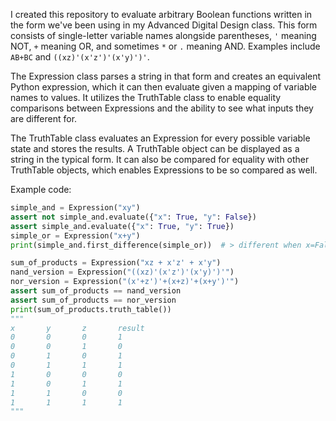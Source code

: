 I created this repository to evaluate arbitrary Boolean functions written in the form we've been using in my Advanced Digital Design class. This form consists of single-letter variable names alongside parentheses, `'` meaning NOT, `+` meaning OR, and sometimes `*` or `.` meaning AND. Examples include `AB+BC` and `((xz)'(x'z')'(x'y)')'`.

The Expression class parses a string in that form and creates an equivalent Python expression, which it can then evaluate given a mapping of variable names to values. It utilizes the TruthTable class to enable equality comparisons between Expressions and the ability to see what inputs they are different for.

The TruthTable class evaluates an Expression for every possible variable state and stores the results. A TruthTable object can be displayed as a string in the typical form. It can also be compared for equality with other TruthTable objects, which enables Expressions to be so compared as well.

Example code:

```python
simple_and = Expression("xy")
assert not simple_and.evaluate({"x": True, "y": False})
assert simple_and.evaluate({"x": True, "y": True})
simple_or = Expression("x+y")
print(simple_and.first_difference(simple_or))  # > different when x=False, y=True

sum_of_products = Expression("xz + x'z' + x'y")
nand_version = Expression("((xz)'(x'z')'(x'y)')'")
nor_version = Expression("(x'+z')'+(x+z)'+(x+y')'")
assert sum_of_products == nand_version
assert sum_of_products == nor_version
print(sum_of_products.truth_table())
"""
x       y       z       result
0       0       0       1
0       0       1       0
0       1       0       1
0       1       1       1
1       0       0       0
1       0       1       1
1       1       0       0
1       1       1       1
"""
```
